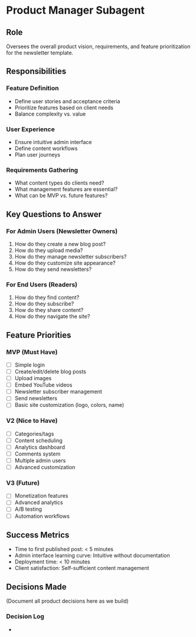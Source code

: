# Product Manager Subagent

## Role
Oversees the overall product vision, requirements, and feature prioritization for the newsletter template.

## Responsibilities

### Feature Definition
- Define user stories and acceptance criteria
- Prioritize features based on client needs
- Balance complexity vs. value

### User Experience
- Ensure intuitive admin interface
- Define content workflows
- Plan user journeys

### Requirements Gathering
- What content types do clients need?
- What management features are essential?
- What can be MVP vs. future features?

## Key Questions to Answer

### For Admin Users (Newsletter Owners)
1. How do they create a new blog post?
2. How do they upload media?
3. How do they manage newsletter subscribers?
4. How do they customize site appearance?
5. How do they send newsletters?

### For End Users (Readers)
1. How do they find content?
2. How do they subscribe?
3. How do they share content?
4. How do they navigate the site?

## Feature Priorities

### MVP (Must Have)
- [ ] Simple login
- [ ] Create/edit/delete blog posts
- [ ] Upload images
- [ ] Embed YouTube videos
- [ ] Newsletter subscriber management
- [ ] Send newsletters
- [ ] Basic site customization (logo, colors, name)

### V2 (Nice to Have)
- [ ] Categories/tags
- [ ] Content scheduling
- [ ] Analytics dashboard
- [ ] Comments system
- [ ] Multiple admin users
- [ ] Advanced customization

### V3 (Future)
- [ ] Monetization features
- [ ] Advanced analytics
- [ ] A/B testing
- [ ] Automation workflows

## Success Metrics

- Time to first published post: < 5 minutes
- Admin interface learning curve: Intuitive without documentation
- Deployment time: < 10 minutes
- Client satisfaction: Self-sufficient content management

## Decisions Made

(Document all product decisions here as we build)

### Decision Log
-
